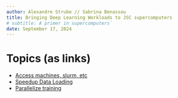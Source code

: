 ```yaml
---
author: Alexandre Strube // Sabrina Benassou
title: Bringing Deep Learning Workloads to JSC supercomputers
# subtitle: A primer in supercomputers`
date: September 17, 2024
---
```


# Topics (as links)

- [Access machines, slurm, etc](01-access-machines.html)
- [Speedup Data Loading](02-speedup-data-loading.html)
- [Parallelize training](03-parallelize-training.html)

